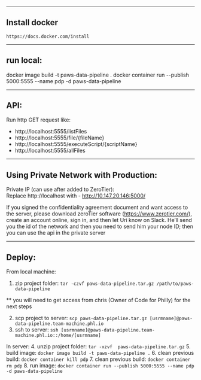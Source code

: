 ---------------------------------------
Install docker
---------------------------------------
    https://docs.docker.com/install

---------------------------------------
run local:  
---------------------------------------
docker image build -t paws-data-pipeline .
docker container run --publish 5000:5555 --name pdp -d paws-data-pipeline

---------------------------------------
API:  
---------------------------------------
Run http GET request like:    
- http://localhost:5555/listFiles
- http://localhost:5555/file/{fileName}
- http://localhost:5555/executeScript/{scriptName}
- http://localhost:5555/allFiles 

---------------------------------------  
Using Private Network with Production:
---------------------------------------
Private IP (can use after added to ZeroTier):    
Replace http://localhost with - http://10.147.20.146:5000/

If you signed the confidentiality agreement document and want access to the server, please download zeroTier software (https://www.zerotier.com/), create an account online, sign in, and then let Uri know on Slack. He’ll send you the id of the network and then you need to send him your node ID; then you can use the api in the private server

---------------------------------------
Deploy:
---------------------------------------
From local machine:
1. zip project folder: `tar -czvf paws-data-pipeline.tar.gz /path/to/paws-data-pipeline`

** you will need to get access from chris (Owner of Code for Philly) for the next steps

2. scp project to server: `scp paws-data-pipeline.tar.gz [usrmname]@paws-data-pipeline.team-machine.phl.io`
3. ssh to server: `ssh [usrmname]@paws-data-pipeline.team-machine.phl.io::/home/[usrmname]`

In server:
4. unzip project folder: `tar -xzvf  paws-data-pipeline.tar.gz`
5. build image: `docker image build -t paws-data-pipeline .`
6. clean previous build: `docker container kill pdp`
7. clean previous build: `docker container rm pdp`
8. run image: `docker container run --publish 5000:5555 --name pdp -d paws-data-pipeline`
